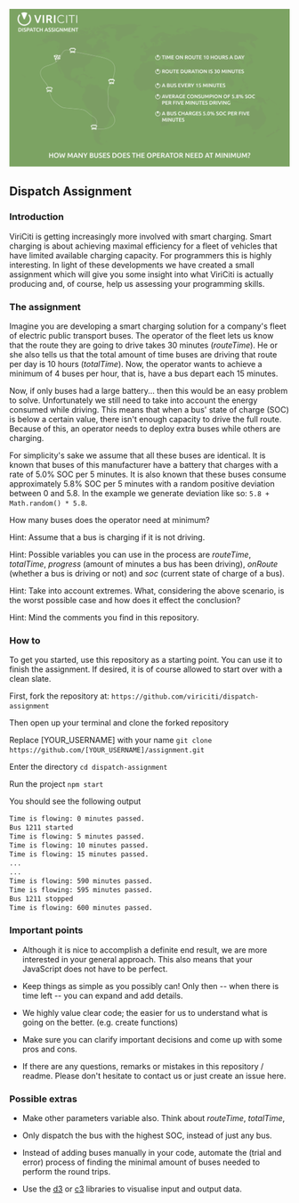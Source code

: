![Dispatch Assignment](images/dispatch_assignment.png)

## Dispatch Assignment
### Introduction

ViriCiti is getting increasingly more involved with smart charging. Smart charging is about achieving maximal efficiency for a fleet of vehicles that have limited available charging capacity. For programmers this is highly interesting. In light of these developments we have created a small assignment which will give you some insight into what ViriCiti is actually producing and, of course, help us assessing your programming skills.

### The assignment

Imagine you are developing a smart charging solution for a company's fleet of electric public transport buses. The operator of the fleet lets us know that the route they are going to drive takes 30 minutes (_routeTime_). He or she also tells us that the total amount of time buses are driving that route per day is 10 hours (_totalTime_). Now, the operator wants to achieve a minimum of 4 buses per hour, that is, have a bus depart each 15 minutes.

Now, if only buses had a large battery... then this would be an easy problem to solve. Unfortunately we still need to take into account the energy consumed while driving. This means that when a bus' state of charge (SOC) is below a certain value, there isn't enough capacity to drive the full route. Because of this, an operator needs to deploy extra buses while others are charging.

For simplicity's sake we assume that all these buses are identical. It is known that buses of this manufacturer have a battery that charges with a rate of 5.0% SOC per 5 minutes. It is also known that these buses consume approximately 5.8% SOC per 5 minutes with a random positive deviation between 0 and 5.8. In the example we generate deviation like so: `5.8 + Math.random() * 5.8`.

How many buses does the operator need at minimum?

Hint: Assume that a bus is charging if it is not driving.

Hint: Possible variables you can use in the process are _routeTime_, _totalTime_, _progress_ (amount of minutes a bus has been driving), _onRoute_ (whether a bus is driving or not) and _soc_ (current state of charge of a bus).

Hint: Take into account extremes. What, considering the above scenario, is the worst possible case and how does it effect the conclusion?

Hint: Mind the comments you find in this repository.

### How to

To get you started, use this repository as a starting point. You can use it to finish the assignment. If desired, it is of course allowed to start over with a clean slate.

First, fork the repository at:
`https://github.com/viriciti/dispatch-assignment`

Then open up your terminal and clone the forked repository

Replace [YOUR_USERNAME] with your name
`git clone https://github.com/[YOUR_USERNAME]/assignment.git`

Enter the directory
`cd dispatch-assignment`

Run the project
`npm start`

You should see the following output

```
Time is flowing: 0 minutes passed.
Bus 1211 started
Time is flowing: 5 minutes passed.
Time is flowing: 10 minutes passed.
Time is flowing: 15 minutes passed.
...
...
Time is flowing: 590 minutes passed.
Time is flowing: 595 minutes passed.
Bus 1211 stopped
Time is flowing: 600 minutes passed.
```

### Important points

* Although it is nice to accomplish a definite end result, we are more interested in your general approach. This also means that your JavaScript does not have to be perfect.

* Keep things as simple as you possibly can! Only then -- when there is time left -- you can expand and add details.

* We highly value clear code; the easier for us to understand what is going on the better. (e.g. create functions)

* Make sure you can clarify important decisions and come up with some pros and cons.

* If there are any questions, remarks or mistakes in this repository / readme. Please don't hesitate to contact us or just create an issue here.

### Possible extras

* Make other parameters variable also. Think about _routeTime_, _totalTime_,

* Only dispatch the bus with the highest SOC, instead of just any bus.

* Instead of adding buses manually in your code, automate the (trial and error) process of finding the minimal amount of buses needed to perform the round trips.

* Use the [d3](https://d3js.org/) or [c3](http://c3js.org/) libraries to visualise input and output data.
